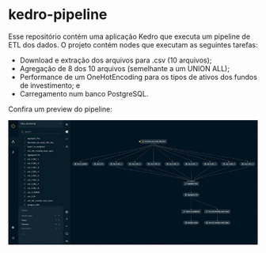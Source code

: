 # kedro-pipeline

Esse repositório contém uma aplicação Kedro que executa um pipeline de ETL dos dados. O projeto contém nodes que executam as seguintes tarefas:

- Download e extração dos arquivos para .csv (10 arquivos);
- Agregação de 8 dos 10 arquivos (semelhante a um UNION ALL);
- Performance de um OneHotEncoding para os tipos de ativos dos fundos de investimento; e
- Carregamento num banco PostgreSQL.

Confira um preview do pipeline:

![preview](https://github.com/ocamposfaria/kedro-pipeline/blob/main/pipeline_preview.jpg?raw=true)

